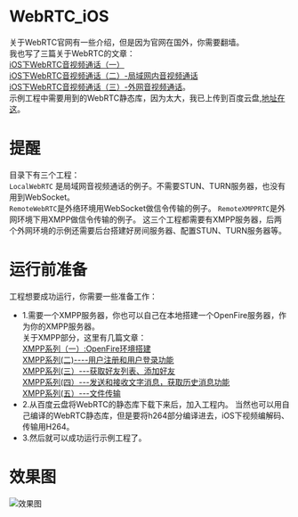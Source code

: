 # WebRTC_iOS
关于WebRTC官网有一些介绍，但是因为官网在国外，你需要翻墙。<br>
我也写了三篇关于WebRTC的文章：<br>
[iOS下WebRTC音视频通话（一）](http://www.jianshu.com/p/36c11a3e49ed)<br>
[iOS下WebRTC音视频通话（二）-局域网内音视频通话](http://www.jianshu.com/p/aa9802c4296f)<br>
[iOS下WebRTC音视频通话（三）-外网音视频通话](http://www.jianshu.com/p/5cfd16463487)。<br>
示例工程中需要用到的WebRTC静态库，因为太大，我已上传到百度云盘,[地址在这](http://pan.baidu.com/s/1nvKpYRZ)。<br>

# 提醒
目录下有三个工程：<br>
`LocalWebRTC` 是局域网音视频通话的例子。不需要STUN、TURN服务器，也没有用到WebSocket。<br>
`RemoteWebRTC`是外络环境用WebSocket做信令传输的例子。
`RemoteXMPPRTC`是外网环境下用XMPP做信令传输的例子。
这三个工程都需要有XMPP服务器，后两个外网环境的示例还需要后台搭建好房间服务器、配置STUN、TURN服务器等。

# 运行前准备
工程想要成功运行，你需要一些准备工作：
* 1.需要一个XMPP服务器，你也可以自己在本地搭建一个OpenFire服务器，作为你的XMPP服务器。<br>
关于XMPP部分，这里有几篇文章：<br>
[XMPP系列（一）:OpenFire环境搭建](http://blog.csdn.net/u011619283/article/details/46901363)<br>
[XMPP系列(二)----用户注册和用户登录功能](http://blog.csdn.net/u011619283/article/details/46958323)<br>
[XMPP系列(三）---获取好友列表、添加好友](http://blog.csdn.net/u011619283/article/details/46993627)<br>
[XMPP系列(四）---发送和接收文字消息，获取历史消息功能](http://blog.csdn.net/u011619283/article/details/47031895)<br>
[XMPP系列(五）---文件传输](http://blog.csdn.net/u011619283/article/details/47113685)<br>
* 2.从百度云盘将WebRTC的静态库下载下来后，加入工程内。
当然也可以用自己编译的WebRTC静态库，但是要将h264部分编译进去，iOS下视频编解码、传输用H264。
* 3.然后就可以成功运行示例工程了。

# 效果图
![效果图](https://github.com/Haley-Wong/RTCChatUI/blob/master/pic3.png)



